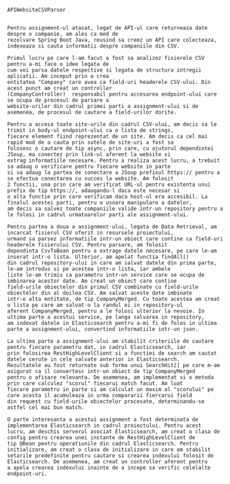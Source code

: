 	APIWebsiteCSVParser


	Pentru assignment-ul atasat, legat de API-ul care returneaza date despre o companie, am ales ca mod de 
	rezolvare Spring Boot Java, reusind sa creez un API care colecteaza, indexeaza si cauta informatii despre companiile din CSV.

	Primul lucru pe care l-am facut a fost sa analizez fisierele CSV pentru a-mi face o idee legata de 
 	cum voi parsa datele respective si legata de structura intregii	aplicatii. Am inceput prin a crea 
 	entitatea "Company" care avea ca field-uri headerele CSV-ului. Din acest punct am creat un controller 
 	(CompanyController)  responsabil pentru accesarea endpoint-ului care se ocupa de procesul de parsare a 
 	website-urilor din cadrul primei parti a assignment-ului si de asemenea, de procesul de cautare a field-urilor dorite.

	Pentru a accesa toate site-urile din cadrul CSV-ului, am decis sa le trimit in body-ul endpoint-ului ca o lista de strings, 
 	fiecare element fiind reprezentat de un site. Am decis ca cel mai rapid mod de a cauta prin sutele de site-uri a fost sa 
	folosesc o cautare de tip async, prin care, cu ajutorul dependintei JSoup, ma conectez prin link-ul aferent la website si 
 	extrag informatiile necesare. Pentru a realiza acest lucru, a trebuit sa adaug o verificare pentru fiecare website in parte 
	si sa adaug la partea de conectare a JSoup prefixul https:// pentru a se efectua conectarea cu succes la website. Am folosit 
 	2 functii, una prin care am verificat URL-ul pentru existenta unui prefix de tip https://, adaugandu-l daca este necesar si 
	o alta functie prin care verificam daca host-ul era accesibil. La finalul acestei parti, pentru o usoara manipulare a datelor, 
 	am decis sa salvez toate companiile valide intr-un repository pentru a le folosi in cadrul urmatoarelor parti ale assignment-ului.

	Pentru partea a doua a assignment-ului, legata de Data Retrieval, am incarcat fisierul CSV oferit in resursele proiectului, 
 	urmand sa parsez informatiile intr-un obiect care contine ca field-uri headerele fisierului CSV. Pentru parsare, am folosit 
 	dependinta CsvToBean pentru a extrage datele necesare, pe care le-am inserat intr-o lista. Ulterior, am apelat functia findAll() 
 	din cadrul repository-ului in care am salvat datele din prima parte, le-am introdus si pe acestea intr-o lista, iar ambele 
 	liste le-am trimis ca parametru intr-un service care se ocupa de imbinarea acestor date. Am creat un obiect care contine 
 	field-urile obiectelor din primul CSV combinate cu field-urile obiectelor din al doilea CSV. Am salvat aceste date imbinate 
 	intr-o alta entitate, de tip CompanyMerged. Cu toate acestea am creat o lista pe care am salvat-o la randul ei in repository-ul 
 	aferent CompanyMerged, pentru a le folosi ulterior la nevoie. In ultima parte a acestui service, pe langa salvarea in repository, 
 	am indexat datele in Elasticsearch pentru a-mi fi de folos in ultima parte a assignment-ului, convertind informatiile intr-un json.

	La ultima parte a assignment-ului am stabilit criteriile de cautare pentru fiecare parametru dat, in cadrul Elasticsearch, iar 
 	prin folosirea RestHighLevelClient si a functiei de search am cautat datele cerute in cele salvate anterior in Elasticsearch. 
 	Rezultatele au fost returnate sub forma unui SearchHit[] pe care m-am asigurat ca il convertesc intr-un obiect de tip CompanyMerged 
 	pentru o afisare relevanta. De asemenea, am implementat si o metoda prin care calculez "scorul" fiecarui match facut. Am luat 
 	fiecare parametru in parte si am calculat un maxim al "scorului" pe care acesta il acumuleaza in urma compararii fiercarui field 
 	din request cu field-urile obiectelor procesate, determinandu-se astfel cel mai bun match.

	O parte interesanta a acestui assignment a fost determinata de implementarea Elasticsearch in cadrul proiectului. Pentru acest 
 	lucru, am deschis serverul asociat Elasticsearch, am creat o clasa de config pentru crearea unei instante de RestHighLevelClient de 
	tip @Bean pentru operatiunile din cadrul Elasticsearch. Pentru initializare, am creat o clasa de initializare in care am stabilit 
 	setarile predefinite pentru cautare si crearea indexului folosit de Elasticsearch. De asemenea, am creat un controller aferent pentru 
 	a apela crearea indexului inainte de a incepe sa verific celelalte endpoint-uri.
